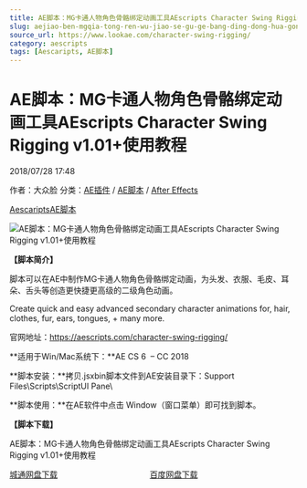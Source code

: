 ```yaml
---
title: AE脚本：MG卡通人物角色骨骼绑定动画工具AEscripts Character Swing Rigging v1.01+使用教程
slug: aejiao-ben-mgqia-tong-ren-wu-jiao-se-gu-ge-bang-ding-dong-hua-gong-ju-aescripts-character-swing-rigging-v1-01-shi-yong-jiao-cheng
source_url: https://www.lookae.com/character-swing-rigging/
category: aescripts
tags: [Aescaripts, AE脚本]
---
```

# AE脚本：MG卡通人物角色骨骼绑定动画工具AEscripts Character Swing Rigging v1.01+使用教程

2018/07/28 17:48

作者：大众脸
分类：[AE插件](https://www.lookae.com/after-effects/aechajian/) / [AE脚本](https://www.lookae.com/after-effects/aescripts/) / [After Effects](https://www.lookae.com/after-effects/)

[Aescaripts](https://www.lookae.com/tag/aescaripts/)[AE脚本](https://www.lookae.com/tag/ae%e8%84%9a%e6%9c%ac/)

![AE脚本：MG卡通人物角色骨骼绑定动画工具AEscripts Character Swing Rigging v1.01+使用教程](https://www.lookae.com/wp-content/uploads/2018/07/Character-Swing-Rigging.jpg "AE脚本：MG卡通人物角色骨骼绑定动画工具AEscripts Character Swing Rigging v1.01+使用教程-LookAE.com")

**【脚本简介】**

脚本可以在AE中制作MG卡通人物角色骨骼绑定动画，为头发、衣服、毛皮、耳朵、舌头等创造更快捷更高级的二级角色动画。

Create quick and easy advanced secondary character animations for, hair, clothes, fur, ears, tongues, + many more.

官网地址：https://aescripts.com/character-swing-rigging/

**适用于Win/Mac系统下：**AE CS 6  – CC 2018

**脚本安装：**拷贝.jsxbin脚本文件到AE安装目录下：Support Files\Scripts\ScriptUI Pane\

**脚本使用：**在AE软件中点击 Window（窗口菜单）即可找到脚本。

**【脚本下载】**

AE脚本：MG卡通人物角色骨骼绑定动画工具AEscripts Character Swing Rigging v1.01+使用教程

[城通网盘下载](https://lookae.ctfile.com/fs/680462-300477547)                                         [百度网盘下载](https://pan.baidu.com/s/1WavZjqzcrxbnu9KUm6-AEg)

